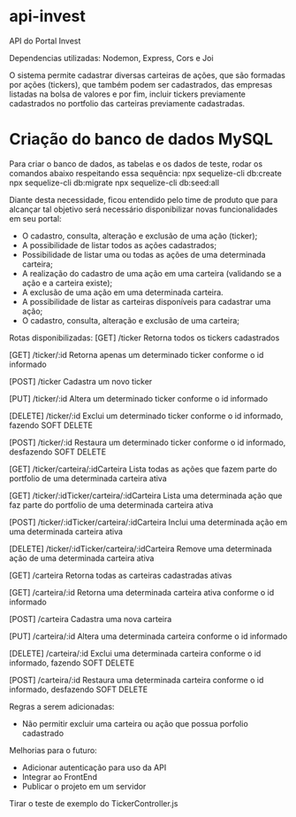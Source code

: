 # api-invest
API do Portal Invest

Dependencias utilizadas:
Nodemon, Express, Cors e Joi

O sistema permite cadastrar diversas carteiras de ações, que são formadas por ações (tickers), que também podem ser cadastrados, das empresas listadas na bolsa de valores e por fim, incluir tickers previamente cadastrados no portfolio das carteiras previamente cadastradas.

# Criação do banco de dados MySQL
Para criar o banco de dados, as tabelas e os dados de teste, rodar os comandos abaixo respeitando essa sequência:
npx sequelize-cli db:create
npx sequelize-cli db:migrate
npx sequelize-cli db:seed:all

Diante desta necessidade, ficou entendido pelo time de produto que para alcançar tal objetivo será necessário disponibilizar novas funcionalidades em seu portal:
- O cadastro, consulta, alteração e exclusão de uma ação (ticker);
- A possibilidade de listar todos as ações cadastrados;
- Possibilidade de listar uma ou todas as ações de uma determinada carteira;
- A realização do cadastro de uma ação em uma carteira (validando se a ação e a carteira existe);
- A exclusão de uma ação em uma determinada carteira.
- A possibilidade de listar as carteiras disponíveis para cadastrar uma ação;
- O cadastro, consulta, alteração e exclusão de uma carteira;

Rotas disponibilizadas:
[GET] /ticker 
Retorna todos os tickers cadastrados

[GET] /ticker/:id
Retorna apenas um determinado ticker conforme o id informado

[POST] /ticker
Cadastra um novo ticker

[PUT] /ticker/:id
Altera um determinado ticker conforme o id informado

[DELETE] /ticker/:id
Exclui um determinado ticker conforme o id informado, fazendo SOFT DELETE

[POST] /ticker/:id
Restaura um determinado ticker conforme o id informado, desfazendo SOFT DELETE 

[GET] /ticker/carteira/:idCarteira
Lista todas as ações que fazem parte do portfolio de uma determinada carteira ativa

[GET] /ticker/:idTicker/carteira/:idCarteira
Lista uma determinada ação que faz parte do portfolio de uma determinada carteira ativa

[POST] /ticker/:idTicker/carteira/:idCarteira
Inclui uma determinada ação em uma determinada carteira ativa

[DELETE] /ticker/:idTicker/carteira/:idCarteira
Remove uma determinada ação de uma determinada carteira ativa

[GET] /carteira 
Retorna todas as carteiras cadastradas ativas

[GET] /carteira/:id
Retorna uma determinada carteira ativa conforme o id informado

[POST] /carteira
Cadastra uma nova carteira

[PUT] /carteira/:id
Altera uma determinada carteira conforme o id informado

[DELETE] /carteira/:id
Exclui uma determinada carteira conforme o id informado, fazendo SOFT DELETE

[POST] /carteira/:id
Restaura uma determinada carteira conforme o id informado, desfazendo SOFT DELETE

Regras a serem adicionadas:
- Não permitir excluir uma carteira ou ação que possua porfolio cadastrado

Melhorias para o futuro:
- Adicionar autenticação para uso da API
- Integrar ao FrontEnd
- Publicar o projeto em um servidor

Tirar o teste de exemplo do TickerController.js